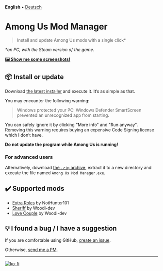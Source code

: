 **English** • [Deutsch](/README_de.md)

# Among Us Mod Manager
> Install and update Among Us mods with a single click*

*\*on PC, with the Steam version of the game.*

[**🖼️ Show me some screenshots!**](https://ko-fi.com/album/Among-Us-Mod-Manager-L3L13NKR7)

## 📦 Install or update
Download [the latest installer](https://github.com/moritzruth/among-us-mod-manager/releases/download/v1.0.0/AmongUsModManagerInstaller-1.0.0.exe)
and execute it. It’s as simple as that.

You may encounter the following warning:

> Windows protected your PC: Windows Defender SmartScreen prevented an unrecognized app from starting.

You can safely ignore it by clicking "More info" and "Run anyway".
Removing this warning requires buying an expensive Code Signing license which I don’t have.

**Do not update the program while Among Us is running!**

### For advanced users
Alternatively, download
[the `.zip` archive](https://github.com/moritzruth/among-us-mod-manager/releases/download/v1.0.0/AmongUsModManager-1.0.0.zip),
extract it to a new directory and execute the file named `Among Us Mod Manager.exe`.

## ✔️ Supported mods
- [Extra Roles](https://github.com/NotHunter101/ExtraRolesAmongUs) by NotHunter101
- [Sheriff](https://github.com/Woodi-dev/Among-Us-Sheriff-Mod) by Woodi-dev
- [Love Couple](https://github.com/Woodi-dev/Among-Us-Love-Couple-Mod) by Woodi-dev

## 💡 I found a bug / I have a suggestion
If you are comfortable using GitHub,
[create an issue](https://github.com/moritzruth/among-us-mod-manager/issues/new).

Otherwise, [send me a PM](https://twitter.com/moritz_ruth).

---

[![ko-fi](https://ko-fi.com/img/githubbutton_sm.svg)](https://ko-fi.com/I2I73NKH9)
